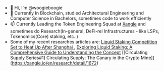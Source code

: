 - 👋 Hi, I’m @woogieboogie
- 🌱 Currently In Blockchain, studied Architectural Engineering and Computer Science in Bachelors, sometimes code to work efficiently
- 📫 Currently Leading the Token Engineering Squad at [Xangle]([url](https://xangle.io/)) and sometimes do Research(In-general, DeFi-rel Infrastructures - like LSPs, Tokenomics(Core) staking, etc..)
- Some of my recent researches articles are: [Liquid Staking Competition Set to Heat Up After Shanghai ]( https://xangle.io/en/research/detail/1129), [Exploring Liquid Staking: A Comprehensive Guide to Understanding the Concept](https://xangle.io/en/research/detail/1070) [[Circulating Supply Series#1] Circulating Supply: The Canary in the Crypto Mine]](https://xangle.io/en/research/detail/1672)

<!---
woogieboogie-jl/woogieboogie-jl is a ✨ special ✨ repository because its `README.md` (this file) appears on your GitHub profile.
You can click the Preview link to take a look at your changes.
--->
